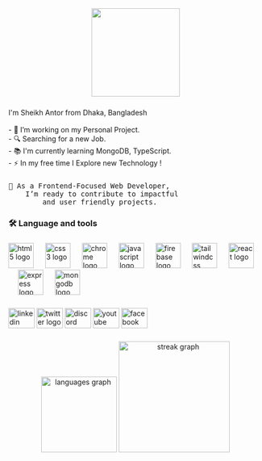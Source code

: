 <div align="center">
  <img height="175" src="https://media.licdn.com/dms/image/v2/D5616AQGl0igKjGwvBg/profile-displaybackgroundimage-shrink_350_1400/profile-displaybackgroundimage-shrink_350_1400/0/1720809577739?e=1741824000&v=beta&t=g1Oyuxp9jI76f64-wwduhp3ZaLl9TkCp5QX7VhV9JTI"  />
</div>

###

<p align="left">I'm Sheikh Antor from Dhaka, Bangladesh<br><br>- 🔭 I’m working on my Personal Project.<br>- 🔍 Searching for a new Job.<br>- 📚 I'm currently learning MongoDB, TypeScript.<br>- ⚡ In my free time I Explore new Technology !</p>

###

<pre align="left">
🌱 As a Frontend-Focused Web Developer,
    I’m ready to contribute to impactful 
        and user friendly projects.</pre>

###

<h3 align="left">🛠 Language and tools</h3>

###

<div align="left">
  <img src="https://cdn.jsdelivr.net/gh/devicons/devicon/icons/html5/html5-original.svg" height="50" alt="html5 logo"  />
  <img width="15" />
  <img src="https://cdn.jsdelivr.net/gh/devicons/devicon/icons/css3/css3-original.svg" height="50" alt="css3 logo"  />
  <img width="15" />
  <img src="https://cdn.jsdelivr.net/gh/devicons/devicon/icons/chrome/chrome-original.svg" height="50" alt="chrome logo"  />
  <img width="15" />
  <img src="https://cdn.jsdelivr.net/gh/devicons/devicon/icons/javascript/javascript-original.svg" height="50" alt="javascript logo"  />
  <img width="15" />
  <img src="https://cdn.jsdelivr.net/gh/devicons/devicon/icons/firebase/firebase-plain-wordmark.svg" height="50" alt="firebase logo"  />
  <img width="15" />
  <img src="https://cdn.jsdelivr.net/gh/devicons/devicon/icons/tailwindcss/tailwindcss-original-wordmark.svg" height="50" alt="tailwindcss logo"  />
  <img width="15" />
  <img src="https://cdn.jsdelivr.net/gh/devicons/devicon/icons/react/react-original.svg" height="50" alt="react logo"  />
  <img width="15" />
  <img src="https://cdn.jsdelivr.net/gh/devicons/devicon/icons/express/express-original.svg" height="50" alt="express logo"  />
  <img width="15" />
  <img src="https://cdn.jsdelivr.net/gh/devicons/devicon/icons/mongodb/mongodb-original.svg" height="50" alt="mongodb logo"  />
</div>

###

<div align="left">
  <img src="https://raw.githubusercontent.com/maurodesouza/profile-readme-generator/master/src/assets/icons/social/linkedin/default.svg" width="52" height="40" alt="linkedin logo"  />
  <img src="https://raw.githubusercontent.com/maurodesouza/profile-readme-generator/master/src/assets/icons/social/twitter/default.svg" width="52" height="40" alt="twitter logo"  />
  <img src="https://raw.githubusercontent.com/maurodesouza/profile-readme-generator/master/src/assets/icons/social/discord/default.svg" width="52" height="40" alt="discord logo"  />
  <img src="https://raw.githubusercontent.com/maurodesouza/profile-readme-generator/master/src/assets/icons/social/youtube/default.svg" width="52" height="40" alt="youtube logo"  />
  <img src="https://raw.githubusercontent.com/maurodesouza/profile-readme-generator/master/src/assets/icons/social/facebook/default.svg" width="52" height="40" alt="facebook logo"  />
</div>

###

<div align="center">
  <img src="https://github-readme-stats.vercel.app/api/top-langs?username=sheikhmuhammadantor&locale=en&hide_title=false&layout=compact&card_width=320&langs_count=5&theme=dracula&hide_border=false&order=2" height="150" alt="languages graph"  />
  <img src="https://streak-stats.demolab.com?user=sheikhmuhammadantor&locale=en&mode=daily&theme=dark&hide_border=false&border_radius=5&order=3" height="220" alt="streak graph"  />
</div>

###






<!-- - So, surely with hardship comes ease. Surely with ˹that˺ hardship comes ˹more˺ ease. [94:5-6]
- “Allah ˹alone˺ is sufficient ˹as an aid˺ for us and ˹He˺ is the best Protector.” [3:173]
- O believers! Seek comfort in patience and prayer. Allah is truly with those who are patient. [2:153] -->



<!-- - ## 📫 How to reach me - sheikhmuhammadantor@gmail.com -->

<!--
**sheikhmuhammadantor/sheikhmuhammadantor** is a ✨ _special_ ✨ repository because its `README.md` (this file) appears on your GitHub profile.

Here are some ideas to get you started:

- 🔭 I’m currently working on ...
- 🌱 I’m currently learning ...
- 👯 I’m looking to collaborate on ...
- 🤔 I’m looking for help with ...
- 💬 Ask me about ...
- 📫 How to reach me: ...
- 😄 Pronouns: ...
- ⚡ Fun fact: ...
-->
